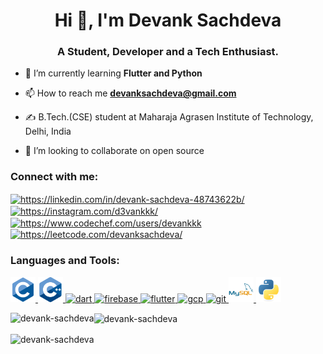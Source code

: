 <h1 align="center">Hi 👋, I'm Devank Sachdeva</h1>
<h3 align="center">A Student, Developer and a Tech Enthusiast.</h3>

- 🌱 I’m currently learning **Flutter and Python**

- 📫 How to reach me **devanksachdeva@gmail.com**

- ✍ B.Tech.(CSE) student at Maharaja Agrasen Institute of Technology, Delhi, India

- 👯 I’m looking to collaborate on open source

<h3 align="left">Connect with me:</h3>
<p align="left">
<a href="https://linkedin.com/in/devank-sachdeva-48743622b/" target="blank"><img align="center" src="https://raw.githubusercontent.com/rahuldkjain/github-profile-readme-generator/master/src/images/icons/Social/linked-in-alt.svg" alt="https://linkedin.com/in/devank-sachdeva-48743622b/" height="30" width="40" /></a>
<a href="https://instagram.com/d3vankkk/" target="blank"><img align="center" src="https://raw.githubusercontent.com/rahuldkjain/github-profile-readme-generator/master/src/images/icons/Social/instagram.svg" alt="https://instagram.com/d3vankkk/" height="30" width="40" /></a>
<a href="https://www.codechef.com/users/devankkk" target="blank"><img align="center" src="https://cdn.jsdelivr.net/npm/simple-icons@3.1.0/icons/codechef.svg" alt="https://www.codechef.com/users/devankkk" height="30" width="40" /></a>
<a href="https://www.leetcode.com/devanksachdeva/" target="blank"><img align="center" src="https://raw.githubusercontent.com/rahuldkjain/github-profile-readme-generator/master/src/images/icons/Social/leet-code.svg" alt="https://leetcode.com/devanksachdeva/" height="30" width="40" /></a>
</p>

<h3 align="left">Languages and Tools:</h3>
<p align="left"> <a href="https://www.cprogramming.com/" target="_blank" rel="noreferrer"> <img src="https://raw.githubusercontent.com/devicons/devicon/master/icons/c/c-original.svg" alt="c" width="40" height="40"/> </a> <a href="https://www.w3schools.com/cpp/" target="_blank" rel="noreferrer"> <img src="https://raw.githubusercontent.com/devicons/devicon/master/icons/cplusplus/cplusplus-original.svg" alt="cplusplus" width="40" height="40"/> </a> <a href="https://dart.dev" target="_blank" rel="noreferrer"> <img src="https://www.vectorlogo.zone/logos/dartlang/dartlang-icon.svg" alt="dart" width="40" height="40"/> </a> <a href="https://firebase.google.com/" target="_blank" rel="noreferrer"> <img src="https://www.vectorlogo.zone/logos/firebase/firebase-icon.svg" alt="firebase" width="40" height="40"/> </a> <a href="https://flutter.dev" target="_blank" rel="noreferrer"> <img src="https://www.vectorlogo.zone/logos/flutterio/flutterio-icon.svg" alt="flutter" width="40" height="40"/> </a> <a href="https://cloud.google.com" target="_blank" rel="noreferrer"> <img src="https://www.vectorlogo.zone/logos/google_cloud/google_cloud-icon.svg" alt="gcp" width="40" height="40"/> </a> <a href="https://git-scm.com/" target="_blank" rel="noreferrer"> <img src="https://www.vectorlogo.zone/logos/git-scm/git-scm-icon.svg" alt="git" width="40" height="40"/> </a> <a href="https://www.mysql.com/" target="_blank" rel="noreferrer"> <img src="https://raw.githubusercontent.com/devicons/devicon/master/icons/mysql/mysql-original-wordmark.svg" alt="mysql" width="40" height="40"/> </a> <a href="https://www.python.org" target="_blank" rel="noreferrer"> <img src="https://raw.githubusercontent.com/devicons/devicon/master/icons/python/python-original.svg" alt="python" width="40" height="40"/> </a> </p>

<p><img align="left" src="https://github-readme-stats.vercel.app/api/top-langs?username=devank-sachdeva&show_icons=true&locale=en&layout=compact" alt="devank-sachdeva" /> </p>

<p><img align="center" src="https://github-readme-stats.vercel.app/api?username=devank-sachdeva&show_icons=true&theme=onedark&locale=en" alt="devank-sachdeva" /> </p>

<p><img align="center" src="https://github-readme-streak-stats.herokuapp.com/?user=devank-sachdeva&" alt="devank-sachdeva" /></p>
